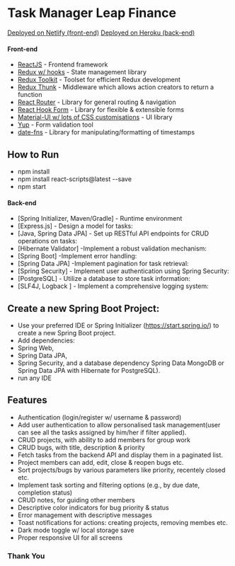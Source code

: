 # Task Manager Leap Finance

[Deployed on Netlify (front-end)](https://leapfinance.netlify.app/)
[Deployed on  Heroku (back-end)](https://leaptask-bc0d81608b33.herokuapp.com/)


#### Front-end

- [ReactJS](https://reactjs.org/) - Frontend framework
- [Redux w/ hooks](https://redux.js.org/) - State management library
- [Redux Toolkit](https://redux-toolkit.js.org/) - Toolset for efficient Redux development
- [Redux Thunk](https://github.com/reduxjs/redux-thunk) - Middleware which allows action creators to return a function
- [React Router](https://reactrouter.com/) - Library for general routing & navigation
- [React Hook Form](https://react-hook-form.com/) - Library for flexible & extensible forms
- [Material-UI w/ lots of CSS customisations](https://material-ui.com/) - UI library
- [Yup](https://github.com/jquense/yup) - Form validation tool
- [date-fns](https://date-fns.org/) - Library for manipulating/formatting of timestamps



## How to Run
- npm install
- npm install react-scripts@latest --save
- npm start



#### Back-end


- [Spring Initializer, Maven/Gradle] - Runtime environment
- [Express.js] -  Design a model for tasks:
- [Java, Spring Data JPA] - Set up RESTful API endpoints for CRUD operations on tasks:
- [Hibernate Validator] -Implement a robust validation mechanism:
- [Spring Boot] -Implement error handling:
- [Spring Data JPA] -Implement pagination for task retrieval:
- [Spring Security] - Implement user authentication using Spring Security:
- [PostgreSQL] - Utilize a database to store task information:
- [SLF4J, Logback ] - Implement a comprehensive logging system:
## Create a new Spring Boot Project:

- Use your preferred IDE or Spring Initializer (https://start.spring.io/) to create a new Spring Boot project.
 - Add dependencies:
 - Spring Web, 
 - Spring Data JPA, 
 - Spring Security, and a database dependency  Spring Data MongoDB or Spring Data JPA with Hibernate for PostgreSQL).
- run any IDE


## Features

- Authentication (login/register w/ username & password)
- Add user authentication to allow personalised task management(user can see all the tasks assigned by him/her if filter applied).
- CRUD projects, with ability to add members for group work
- CRUD bugs, with title, description & priority
- Fetch tasks from the backend API and display them in a paginated list.
- Project members can add, edit, close & reopen bugs etc.
- Sort projects/bugs by various parameters like priority, recentely closed etc.
- Implement task sorting and filtering options (e.g., by due date, completion status)
- CRUD notes, for guiding other members
- Descriptive color indicators for bug priority & status
- Error management with descriptive messages
- Toast notifications for actions: creating projects, removing membes etc.
- Dark mode toggle w/ local storage save
- Proper responsive UI for all screens

### Thank You